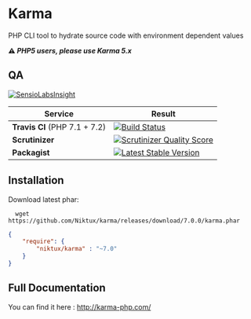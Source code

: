 Karma 
=====

PHP CLI tool to hydrate source code with environment dependent values 

**:warning: _PHP5 users, please use Karma 5.x_**


QA
--

[![SensioLabsInsight](https://insight.sensiolabs.com/projects/94083ab1-1613-46c1-b380-ec575926ae39/big.png)](https://insight.sensiolabs.com/projects/94083ab1-1613-46c1-b380-ec575926ae39)

Service | Result
--- | ---
**Travis CI** (PHP 7.1 + 7.2) | [![Build Status](https://travis-ci.org/Niktux/karma.png?branch=master)](https://travis-ci.org/Niktux/karma)
**Scrutinizer** | [![Scrutinizer Quality Score](https://scrutinizer-ci.com/g/Niktux/karma/badges/quality-score.png?s=595d09c72316b5e706c3f78fb00807bc6b1515f1)](https://scrutinizer-ci.com/g/Niktux/karma/)
**Packagist** | [![Latest Stable Version](https://poser.pugx.org/niktux/karma/v/stable.png)](https://packagist.org/packages/niktux/karma)

Installation
------------
Download latest phar:
```
  wget https://github.com/Niktux/karma/releases/download/7.0.0/karma.phar
```

```json
{
    "require": {
        "niktux/karma" : "~7.0"
    }
}
```

Full Documentation
------------------
You can find it here : http://karma-php.com/

